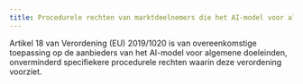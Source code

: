```yaml
---
title: Procedurele rechten van marktdeelnemers die het AI-model voor algemene doeleinden aanbieden
---
```


Artikel 18 van Verordening (EU) 2019/1020 is van overeenkomstige toepassing op de aanbieders van het AI-model voor algemene doeleinden, onverminderd specifiekere procedurele rechten waarin deze verordening voorziet.
